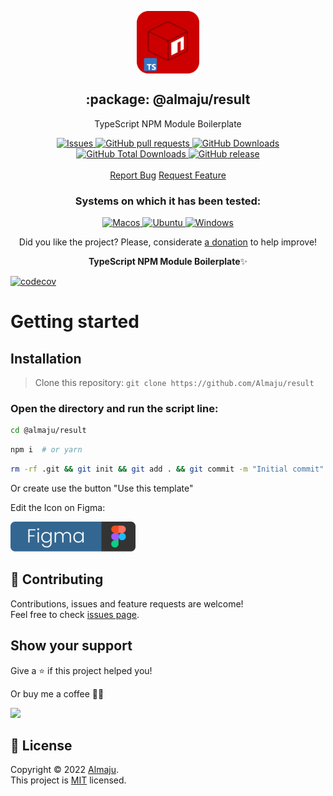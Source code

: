 <p align="center">
 <img width="100px" src="https://raw.githubusercontent.com/Almaju/result/main/.github/images/favicon512x512-npm.png" align="center" alt=":package: @almaju/result" />
 <h2 align="center">:package: @almaju/result</h2>
 <p align="center">TypeScript NPM Module Boilerplate</p>
  <p align="center">
    <a href="https://github.com/Almaju/result/issues">
      <img alt="Issues" src="https://img.shields.io/github/issues/Almaju/result?style=flat&color=336791" />
    </a>
    <a href="https://github.com/Almaju/result/pulls">
      <img alt="GitHub pull requests" src="https://img.shields.io/github/issues-pr/Almaju/result?style=flat&color=336791" />
    </a>
     <a href="https://github.com/Almaju/result">
      <img alt="GitHub Downloads" src="https://img.shields.io/npm/dw/@almaju/result?style=flat&color=336791" />
    </a>
    <a href="https://github.com/Almaju/result">
      <img alt="GitHub Total Downloads" src="https://img.shields.io/npm/dt/@almaju/result?color=336791&label=Total%20downloads" />
    </a>
 <a href="https://github.com/Almaju/result">
      <img alt="GitHub release" src="https://img.shields.io/github/release/Almaju/result.svg?style=flat&color=336791" />
    </a>
    <br />
    <br />
  <a href="https://github.com/Almaju/result/issues/new/choose">Report Bug</a>
  <a href="https://github.com/Almaju/result/issues/new/choose">Request Feature</a>
  </p>
 <h3 align="center">Systems on which it has been tested:</h3>
 <p align="center">
   <a href="https://www.apple.com/br/macos/">
      <img alt="Macos" src="https://img.shields.io/badge/mac%20os-000000?style=for-the-badge&logo=apple&logoColor=white&style=flat" />
    </a>
    <a href="https://ubuntu.com/download">
      <img alt="Ubuntu" src="https://img.shields.io/badge/Ubuntu-E95420?style=for-the-badge&logo=ubuntu&logoColor=white&style=flat" />
    </a>
    <a href="https://www.microsoft.com/pt-br/windows/">
      <img alt="Windows" src="https://img.shields.io/badge/Windows-0078D6?style=for-the-badge&logo=windows&logoColor=white&style=flat" />
    </a>
  </p>
<p align="center">Did you like the project? Please, considerate <a href="https://www.buymeacoffee.com/Almaju">a donation</a> to help improve!</p>

<p align="center"><strong>TypeScript NPM Module Boilerplate</strong>✨</p>

[![codecov](https://codecov.io/gh//Almaju/result/branch/main/graph/badge.svg?token=Q9fr548J0D)](https://codecov.io/gh//Almaju/result)

# Getting started

## Installation

> Clone this repository: `git clone https://github.com/Almaju/result`

### Open the directory and run the script line:

```bash
cd @almaju/result 
```
```bash
npm i  # or yarn
```
```bash
rm -rf .git && git init && git add . && git commit -m "Initial commit" #Optional
```
Or create use the button "Use this template"

Edit the Icon on Figma:

<a href="https://www.figma.com/file/vpevGX3j9tmtW8OyLQ9eUm/@almaju/result-icon?node-id=0%3A1">
   <img alt="Figma Icon" src="https://raw.githubusercontent.com/Almaju/result/main/.github/images/figma-badge.png"/>
</a>

## 🤝 Contributing

Contributions, issues and feature requests are welcome!<br />Feel free to check [issues page](issues).

## Show your support

Give a ⭐️ if this project helped you!

Or buy me a coffee 🙌🏾

<a href="https://www.buymeacoffee.com/Almaju">
    <img src="https://img.buymeacoffee.com/button-api/?text=Buy me a coffee&emoji=&slug=Almaju&button_colour=FFDD00&font_colour=000000&font_family=Inter&outline_colour=000000&coffee_colour=ffffff" />
</a>

## 📝 License

Copyright © 2022 [Almaju](https://github.com/Almaju).<br />
This project is [MIT](LICENSE) licensed.
